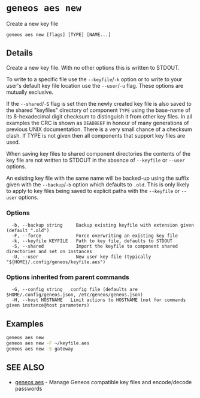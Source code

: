 # `geneos aes new`

Create a new key file

```text
geneos aes new [flags] [TYPE] [NAME...]
```

## Details

Create a new key file. With no other options this is written to STDOUT.

To write to a specific file use the `--keyfile`/`-k` option or to write
to your user's default key file location use the `--user`/`-u` flag.
These options are mutually exclusive.

If the `--shared`/`-S` flag is set then the newly created key file is
also saved to the shared "keyfiles" directory of component `TYPE` using
the base-name of its 8-hexadecimal digit checksum to distinguish it from
other key files. In all examples the CRC is shown as `DEADBEEF` in
honour of many generations of previous UNIX documentation. There is a
very small chance of a checksum clash. If TYPE is not given then all
components that support key files are used.

When saving key files to shared component directories the contents of
the key file are not written to STDOUT in the absence of `--keyfile` or
`--user` options.

An existing key file with the same name will be backed-up using the
suffix given with the `--backup`/`-b` option which defaults to `.old`.
This is only likely to apply to key files being saved to explicit paths
with the `--keyfile` or `--user` options.

### Options

```text
  -b, --backup string     Backup existing keyfile with extension given (default ".old")
  -F, --force             Force overwriting an existing key file
  -k, --keyfile KEYFILE   Path to key file, defaults to STDOUT
  -S, --shared            Import the keyfile to component shared directories and set on instances
  -U, --user              New user key file (typically "${HOME}/.config/geneos/keyfile.aes")
```

### Options inherited from parent commands

```text
  -G, --config string   config file (defaults are $HOME/.config/geneos.json, /etc/geneos/geneos.json)
  -H, --host HOSTNAME   Limit actions to HOSTNAME (not for commands given instance@host parameters)
```

## Examples

```bash
geneos aes new
geneos aes new -F ~/keyfile.aes
geneos aes new -S gateway

```

## SEE ALSO

* [geneos aes](geneos_aes.md)	 - Manage Geneos compatible key files and encode/decode passwords
